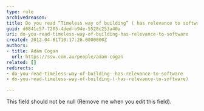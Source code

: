 ```yaml
---
type: rule
archivedreason: 
title: Do you read “Timeless way of building” ( has relevance to software)?
guid: d6841c57-7205-4ded-b94e-5528c253a40a
uri: do-you-read-timeless-way-of-building-has-relevance-to-software
created: 2012-04-01T10:17:26.0000000Z
authors:
- title: Adam Cogan
  url: https://ssw.com.au/people/adam-cogan
related: []
redirects:
- do-you-read-timeless-way-of-building--has-relevance-to-software
- do-you-read-timeless-way-of-building-(-has-relevance-to-software)

---
```


This field should not be null (Remove me when you edit this field). 
<!--endintro-->
